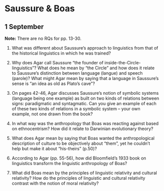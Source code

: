 ---
...

Saussure & Boas
===============

1 September
-----------

**Note:** There are no RQs for pp. 13-30.

1.  What was different about Saussure’s approach to linguistics from
    that of the historical linguistics in which he was trained?

2.  Why does Agar call Saussure “the founder of
    inside-the-Circle-linguistics”? What does he mean by “the Circle”
    and how does it relate to Saussure’s distinction between
    language (langue) and speech (parole)? What might Agar mean by
    saying that a language in Saussure’s sense is “an idea as old as
    Plato’s cave”?

3.  On pages 42-46, Agar discusses Saussure’s notion of symbolic systems
    (language being one example) as built on two kinds of relations
    between signs: paradigmatic and syntagmatic. Can you give an example
    of each of these two kinds of relations in a symbolic system – your
    own example, not one drawn from the book?

4.  In what way was the anthropology that Boas was reacting against
    based on ethnocentrism? How did it relate to Darwinian evolutionary
    theory?

5.  What does Agar mean by saying that Boas wanted the anthropological
    description of culture to be objectively about “them”, yet he
    couldn’t help but make it about “his-theirs” (p.50)?

6.  According to Agar (pp. 55-56), how did Bloomfield’s 1933 book on
    linguistics transform the linguistic anthropology of Boas?

7.  What did Boas mean by the principles of linguistic relativity and
    cultural relativity? How do the principles of linguistic and
    cultural relativity contrast with the notion of moral relativity?
